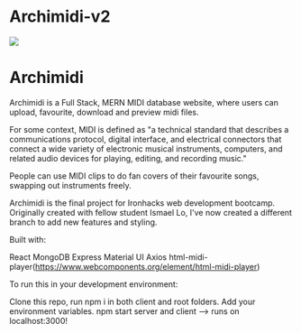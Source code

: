 # Archimidi-v2

<img src='https://user-images.githubusercontent.com/86478874/145181999-2fbce6b2-d736-4cff-9d79-961066006294.png'></img>

<h1>Archimidi</h1>

Archimidi is a Full Stack, MERN MIDI database website, where users can upload, favourite, download and preview midi files.

For some context, MIDI is defined as "a technical standard that describes a communications protocol, digital interface, and electrical connectors that connect a wide variety of electronic musical instruments, computers, and related audio devices for playing, editing, and recording music."

People can use MIDI clips to do fan covers of their favourite songs, swapping out instruments freely.

Archimidi is the final project for Ironhacks web development bootcamp. Originally created with fellow student Ismael Lo, I've now created a different branch to add
new features and styling.

Built with:

React
MongoDB
Express
Material UI
Axios
html-midi-player(https://www.webcomponents.org/element/html-midi-player)


To run this in your development environment:

Clone this repo, run npm i in both client and root folders.
Add your environment variables.
npm start server and client --> runs on localhost:3000!


